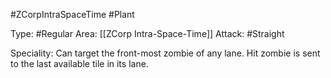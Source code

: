 #ZCorpIntraSpaceTime #Plant 

Type: #Regular 
Area: [[ZCorp Intra-Space-Time]]
Attack: #Straight

Speciality: Can target the front-most zombie of any lane. Hit zombie is sent to the last available tile in its lane.